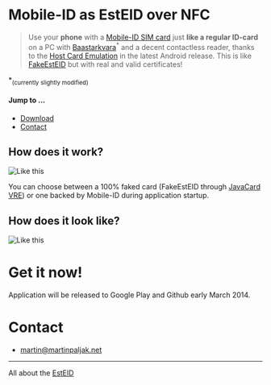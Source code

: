 # Mobile-ID as EstEID over NFC

> Use your **phone** with a [Mobile-ID SIM card](http://mobiil.id.ee/) just **like a regular ID-card** on a PC with [Baastarkvara](https://github.com/martinpaljak/idkaart_public#github-mirror-of-zee-baastarkvara)<sup>*</sup> and a decent contactless reader, thanks to the [Host Card Emulation](http://developer.android.com/guide/topics/connectivity/nfc/hce.html) in the latest Android release. This is like [FakeEstEID](https://github.com/martinpaljak/AppletPlayground/wiki/FakeEstEID) but with real and valid certificates!

\*<sub>(currently slightly modified)</sub>

#### Jump to ...
 * [Download](#get-it-now)
 * [Contact](#contact)

## How does it work?

![Like this](http://martinpaljak.net/kitkat_with_vjcre.png)

You can choose between a 100% faked card (FakeEstEID through [JavaCard VRE](https://github.com/martinpaljak/vJCRE)) or one backed by Mobile-ID during application startup.

## How does it look like?

![Like this](http://martinpaljak.net/mobiil-idkaart-in-action.jpg)

# Get it now!
Application will be released to Google Play and Github early March 2014.

# Contact
* martin@martinpaljak.net

----
All about the [EstEID](http://esteid.org)
